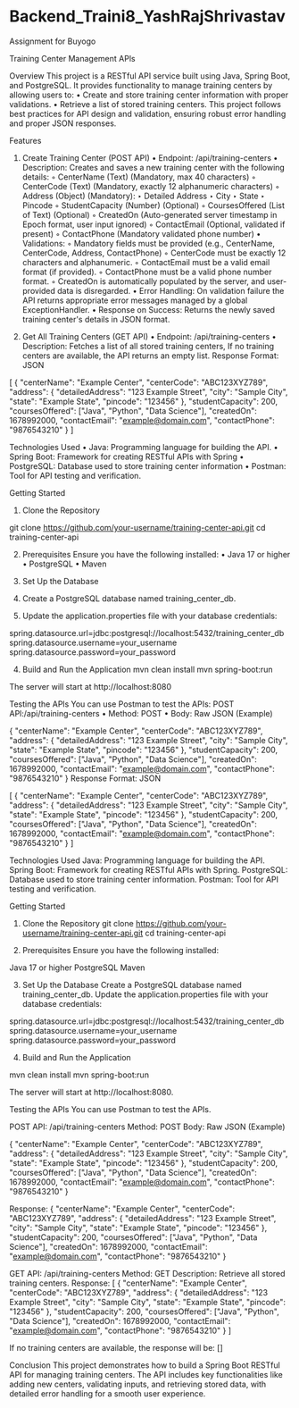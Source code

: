 # Backend_Traini8_YashRajShrivastav
 Assignment for Buyogo

Training Center Management APls
 
Overview
This project is a RESTful API service built using Java, Spring Boot, and PostgreSQL. It provides functionality to manage training centers by allowing users to:
 • Create and store training center information with proper validations. • Retrieve a list of stored training centers.
 This project follows best practices for API design and validation, ensuring robust error handling and proper JSON responses.

Features
1. Create Training Center (POST API) • Endpoint: /api/training-centers • Description: Creates and saves a new training center with the following details: ◦ CenterName (Text) (Mandatory, max 40 characters) ◦ CenterCode (Text) (Mandatory, exactly 12 alphanumeric characters) ◦ Address (Object) (Mandatory): ‣ Detailed Address ‣ City ‣ State ‣ Pincode ◦ StudentCapacity (Number) (Optional) ◦ CoursesOffered (List of Text) (Optional) ◦ CreatedOn (Auto-generated server timestamp in Epoch format, user input ignored)
◦ ContactEmail (Optional, validated if present) ◦ ContactPhone (Mandatory validated phone number) • Validations: ◦ Mandatory fields must be provided (e.g., CenterName, CenterCode, Address, ContactPhone) ◦ CenterCode must be exactly 12 characters and alphanumeric. ◦ ContactEmail must be a valid email format (if provided). ◦ ContactPhone must be a valid phone number format. ◦ CreatedOn is automatically populated by the server, and user-provided data is disregarded. • Error Handling: On validation failure the API returns appropriate error messages managed by a global ExceptionHandler. • Response on Success: Returns the newly saved training center's details in JSON format. 

2. Get All Training Centers (GET API)
• Endpoint: /api/training-centers • Description: Fetches a list of all stored training centers, If no training centers are available, the API returns an empty list.
Response Format: JSON

[
  {
    "centerName": "Example Center",
    "centerCode": "ABC123XYZ789",
    "address": {
      "detailedAddress": "123 Example Street",
      "city": "Sample City",
      "state": "Example State",
      "pincode": "123456"
    },
    "studentCapacity": 200,
    "coursesOffered": ["Java", "Python", "Data Science"],
    "createdOn": 1678992000,
    "contactEmail": "example@domain.com",
    "contactPhone": "9876543210"
  }
]

Technologies Used
• Java: Programming language for building the API. • Spring Boot: Framework for creating RESTful APIs with Spring • PostgreSQL: Database used to store training center information • Postman: Tool for API testing and verification.

Getting Started
1. Clone the Repository

git clone https://github.com/your-username/training-center-api.git
cd training-center-api

2. Prerequisites
Ensure you have the following installed:
• Java 17 or higher • PostgreSQL • Maven
 
3. Set Up the Database
1. Create a PostgreSQL database named training_center_db.
2. Update the application.properties file with your database credentials:

spring.datasource.url=jdbc:postgresql://localhost:5432/training_center_db
spring.datasource.username=your_username
spring.datasource.password=your_password

4. Build and Run the Application
mvn clean install
mvn spring-boot:run

The server will start at http://localhost:8080

Testing the APls
You can use Postman to test the APIs:
POST APl:/api/training-centers
• Method: POST 
• Body: Raw JSON (Example)


  {
    "centerName": "Example Center",
    "centerCode": "ABC123XYZ789",
    "address": {
      "detailedAddress": "123 Example Street",
      "city": "Sample City",
      "state": "Example State",
      "pincode": "123456"
    },
    "studentCapacity": 200,
    "coursesOffered": ["Java", "Python", "Data Science"],
    "createdOn": 1678992000,
    "contactEmail": "example@domain.com",
    "contactPhone": "9876543210"
  }
Response Format: JSON

[
  {
    "centerName": "Example Center",
    "centerCode": "ABC123XYZ789",
    "address": {
      "detailedAddress": "123 Example Street",
      "city": "Sample City",
      "state": "Example State",
      "pincode": "123456"
    },
    "studentCapacity": 200,
    "coursesOffered": ["Java", "Python", "Data Science"],
    "createdOn": 1678992000,
    "contactEmail": "example@domain.com",
    "contactPhone": "9876543210"
  }
]

Technologies Used
Java: Programming language for building the API.
Spring Boot: Framework for creating RESTful APIs with Spring.
PostgreSQL: Database used to store training center information.
Postman: Tool for API testing and verification.

Getting Started
1. Clone the Repository
git clone https://github.com/your-username/training-center-api.git
cd training-center-api

2. Prerequisites
Ensure you have the following installed:

Java 17 or higher
PostgreSQL
Maven

3. Set Up the Database
Create a PostgreSQL database named training_center_db.
Update the application.properties file with your database credentials:

spring.datasource.url=jdbc:postgresql://localhost:5432/training_center_db
spring.datasource.username=your_username
spring.datasource.password=your_password

4. Build and Run the Application

mvn clean install
mvn spring-boot:run

The server will start at http://localhost:8080.

Testing the APIs
You can use Postman to test the APIs.

POST API: /api/training-centers
Method: POST
Body: Raw JSON (Example)

{
  "centerName": "Example Center",
  "centerCode": "ABC123XYZ789",
  "address": {
    "detailedAddress": "123 Example Street",
    "city": "Sample City",
    "state": "Example State",
    "pincode": "123456"
  },
  "studentCapacity": 200,
  "coursesOffered": ["Java", "Python", "Data Science"],
  "createdOn": 1678992000,
  "contactEmail": "example@domain.com",
  "contactPhone": "9876543210"
}

Response:
{
  "centerName": "Example Center",
  "centerCode": "ABC123XYZ789",
  "address": {
    "detailedAddress": "123 Example Street",
    "city": "Sample City",
    "state": "Example State",
    "pincode": "123456"
  },
  "studentCapacity": 200,
  "coursesOffered": ["Java", "Python", "Data Science"],
  "createdOn": 1678992000,
  "contactEmail": "example@domain.com",
  "contactPhone": "9876543210"
}

GET API: /api/training-centers
Method: GET
Description: Retrieve all stored training centers.
Response: 
[
  {
    "centerName": "Example Center",
    "centerCode": "ABC123XYZ789",
    "address": {
      "detailedAddress": "123 Example Street",
      "city": "Sample City",
      "state": "Example State",
      "pincode": "123456"
    },
    "studentCapacity": 200,
    "coursesOffered": ["Java", "Python", "Data Science"],
    "createdOn": 1678992000,
    "contactEmail": "example@domain.com",
    "contactPhone": "9876543210"
  }
]

If no training centers are available, the response will be:
[]

Conclusion
This project demonstrates how to build a Spring Boot RESTful API for managing training centers. The API includes key functionalities like adding new centers, validating inputs, and retrieving stored data, with detailed error handling for a smooth user experience.